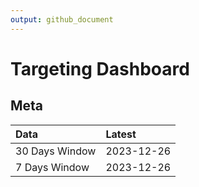 ```yaml
---
output: github_document
---
```


# Targeting Dashboard



## Meta


|Data           |Latest     |
|:--------------|:----------|
|30 Days Window |2023-12-26 |
|7 Days Window  |2023-12-26 |
